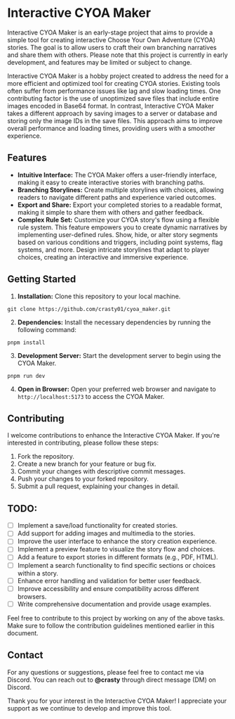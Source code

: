 # Interactive CYOA Maker

Interactive CYOA Maker is an early-stage project that aims to provide a simple tool for creating interactive Choose Your Own Adventure (CYOA) stories. The goal is to allow users to craft their own branching narratives and share them with others. Please note that this project is currently in early development, and features may be limited or subject to change.

Interactive CYOA Maker is a hobby project created to address the need for a more efficient and optimized tool for creating CYOA stories. Existing tools often suffer from performance issues like lag and slow loading times. One contributing factor is the use of unoptimized save files that include entire images encoded in Base64 format. In contrast, Interactive CYOA Maker takes a different approach by saving images to a server or database and storing only the image IDs in the save files. This approach aims to improve overall performance and loading times, providing users with a smoother experience.

## Features

- **Intuitive Interface:** The CYOA Maker offers a user-friendly interface, making it easy to create interactive stories with branching paths.
- **Branching Storylines:** Create multiple storylines with choices, allowing readers to navigate different paths and experience varied outcomes.
- **Export and Share:** Export your completed stories to a readable format, making it simple to share them with others and gather feedback.
- **Complex Rule Set:** Customize your CYOA story's flow using a flexible rule system. This feature empowers you to create dynamic narratives by implementing user-defined rules. Show, hide, or alter story segments based on various conditions and triggers, including point systems, flag systems, and more. Design intricate storylines that adapt to player choices, creating an interactive and immersive experience.

## Getting Started

1. **Installation:** Clone this repository to your local machine.

```
git clone https://github.com/crasty01/cyoa_maker.git
```

2. **Dependencies:** Install the necessary dependencies by running the following command:

```
pnpm install
```

3. **Development Server:** Start the development server to begin using the CYOA Maker.

```
pnpm run dev
```

4. **Open in Browser:** Open your preferred web browser and navigate to `http://localhost:5173` to access the CYOA Maker.

## Contributing

I welcome contributions to enhance the Interactive CYOA Maker. If you're interested in contributing, please follow these steps:

1. Fork the repository.
2. Create a new branch for your feature or bug fix.
3. Commit your changes with descriptive commit messages.
4. Push your changes to your forked repository.
5. Submit a pull request, explaining your changes in detail.

## TODO:

- [ ] Implement a save/load functionality for created stories.
- [ ] Add support for adding images and multimedia to the stories.
- [ ] Improve the user interface to enhance the story creation experience.
- [ ] Implement a preview feature to visualize the story flow and choices.
- [ ] Add a feature to export stories in different formats (e.g., PDF, HTML).
- [ ] Implement a search functionality to find specific sections or choices within a story.
- [ ] Enhance error handling and validation for better user feedback.
- [ ] Improve accessibility and ensure compatibility across different browsers.
- [ ] Write comprehensive documentation and provide usage examples.

Feel free to contribute to this project by working on any of the above tasks. Make sure to follow the contribution guidelines mentioned earlier in this document.

## Contact

For any questions or suggestions, please feel free to contact me via Discord. You can reach out to **@crasty** through direct message (DM) on Discord.

Thank you for your interest in the Interactive CYOA Maker! I appreciate your support as we continue to develop and improve this tool.

